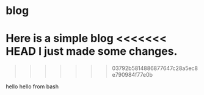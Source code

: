 # blog
Here is a simple blog
<<<<<<< HEAD
I just made some changes.
=======
>>>>>>> 03792b5814886877647c28a5ec8e790984f77e0b

hello
hello from bash
